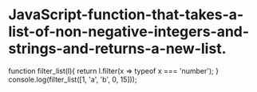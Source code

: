 # JavaScript-function-that-takes-a-list-of-non-negative-integers-and-strings-and-returns-a-new-list.
function filter_list(l){ return l.filter(x => typeof x === 'number'); } console.log(filter_list([1, 'a', 'b', 0, 15]));
